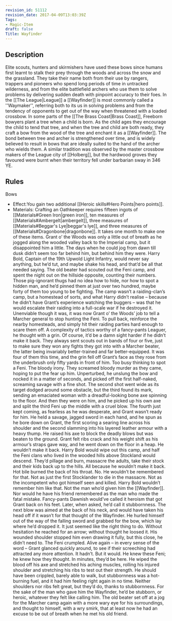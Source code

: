 ```yaml
---
revision_id: 51112
revision_date: 2017-04-09T13:03:39Z
Tags:
- Magic-Item
draft: false
Title: Wayfinder
---
```

## Description
Elite scouts, hunters and skirmishers have used these bows since humans first learnt to stalk their prey through the woods and across the snow and the grassland. They take their name both from their use by rangers, trappers and pioneers who spend long periods of time in untracked wilderness, and from the elite battlefield archers who use them to solve problems by delivering sudden death with pinpoint accuracy to their foes.
In the [[The League|League]] a [[Wayfinder]] is most commonly called a ''Waymaker'', referring both to its us in solving problems and from the tendency of opponents to get out of the way when threatened with a loaded crossbow.
In some parts of the [[The Brass Coast|Brass Coast]], Freeborn bowyers plant a tree when a child is born. As the child ages they encourage the child to tend that tree, and when the tree and child are both ready, they craft a bow from the wood of the tree and enchant it as a [[Wayfinder]]. The bond between tree and archer is strengthened over time, and is widely believed to result in bows that are ideally suited to the hand of the archer who wields them. A similar tradition was observed by the master crossbow makers of the League city of [[Holberg]], but the hardwood groves they favoured were burnt when their territory fell under barbarian sway in 346 YE.
## Rules
Bows
* Effect:You gain two additional [[Heroic skills#Hero Points|hero points]].
* Materials: Crafting an Oathkeeper requires fifteen ingots of [[Materials#Green Iron|green iron]], ten measures of [[Materials#Ambergelt|ambergelt]], three measures of [[Materials#Beggar's Lye|beggar's lye]], and three measures of [[Materials#Dragonbone|dragonbone]]. It takes one month to make one of these items.
Grant o’ the Woods was only a little out of breath as he jogged along the wooded valley back to the Imperial camp, but it disappointed him a little. The days when he could jog from dawn till dusk didn’t seem too far behind him, but behind him they were. Harry Bold, Captain of the 19th Upwold Light Infantry, would never say anything, but he’d tut, and maybe shake his head, and that’d be all that needed saying.
The old beater had scouted out the Feni camp, and spent the night out on the hillside opposite, counting their numbers. Those pig-ignorant thugs had no idea how to hide, nor how to spot a hidden man, and he’d pinned them at just over two hundred, maybe forty of them too young to be fighting. The camp wasn’t a raiding-clan’s camp, but a homestead of sorts, and what Harry didn’t realise – because he didn’t have Grant’s experience watching the buggers – was that he would escalate their raiding into a full-scale war if he destroyed it.
Unenviable though it was, it was now Grant o’ the Woods’ job to tell a Marcher general to stop hunting the Feni. To pull back, reinforce the nearby homesteads, and simply hit their raiding parties hard enough to scare them off. A complexity of tactics worthy of a fancy-pants Leaguer, he thought with a grin.
Of course, it’d be a damn sight harder if he didn’t make it back.
They always sent scouts out in bands of four or five, just to make sure they won any fights they got into with a Marcher beater, the latter being invariably better-trained and far better-equipped. It was four of them this time, and the grin fell off Grant’s face as they rose from the underbrush only fifty yards in front of him.
Too busy thinking to spot a Feni. The bloody irony.
They screamed bloody murder as they came, hoping to put the fear up him. Unperturbed, he unslung the bow and nocked it in a matter of seconds, and picked off the first half-naked, screaming savage with a fine shot. The second shot went wide as its target dodged around some obstacle, but the third found its mark, sending an emaciated woman with a dreadful-looking bone axe spinning to the floor.
And then they were on him, and he picked up his own axe and split the third Feni up the middle with a cruel blow.
The fourth just kept coming, as fearless as he was desperate, and Grant wasn’t ready for him. He held a savage, jagged sword in each hand, and he spun as he bore down on Grant, the first scoring a searing line across his shoulder and the second slamming into his layered leather armour with a heavy thump. He raised his axe to block the deadly blows but was beaten to the ground. Grant felt ribs crack and his weight shift as his armour’s straps gave way, and he went down on the floor in a heap.
He wouldn’t make it back. Harry Bold would wipe out this camp, and half the Feni clans who lived in the wooded hills above Stockland would descend. They’d pillage and burn, massacre the adults, take their stock and their kids back up to the hills. All because he wouldn’t make it back. Hot bile burned the back of his throat.
No. He wouldn’t be remembered for that. Not as just the first Stocklander to die in the massacre. Not as the incompetent who got himself seen and killed. Harry Bold wouldn’t remember him like that. Not the man who’d given him the [[Wayfinder]].
Nor would he have his friend remembered as the man who made the fatal mistake. Fancy-pants Dawnish would’ve called it heroism that got Grant back on his feet. Later, when asked, he’d call it stubbornness.
The next blow was aimed at the back of his neck, and would have taken his head off if it wasn’t for that thought of the Wayfinder. He hurled himself out of the way of the falling sword and grabbed for the bow, which lay where he’d dropped it. It just seemed like the right thing to do. Without hesitation he reached for an arrow; without thought he loosed it. His wounded shoulder stopped him even drawing it fully, but this close, he didn’t need to. The Feni crumpled.
Alive again – in every sense of the word – Grant glanced quickly around, to see if their screeching had attracted any more attention. It hadn’t. But it would. He knew these Feni; he knew how they thought. In minutes, they’d be here.
He wiped the blood off his axe and stretched his aching muscles, rolling his injured shoulder and stretching his ribs to test out their strength. He should have been crippled, barely able to walk, but stubbornness was a hot-burning fuel, and it had him feeling right again in no time. Neither shoulders nor ribs felt great, but they’d do, thanks to stubbornness. For the sake of the man who gave him the Wayfinder, he’d be stubborn, or heroic, whatever they felt like calling him.
The old beater set off at a jog for the Marcher camp again with a more wary eye for his surroundings, and thought to himself, with a wry smirk, that at least now he had an excuse to be out of breath when he met his old friend.